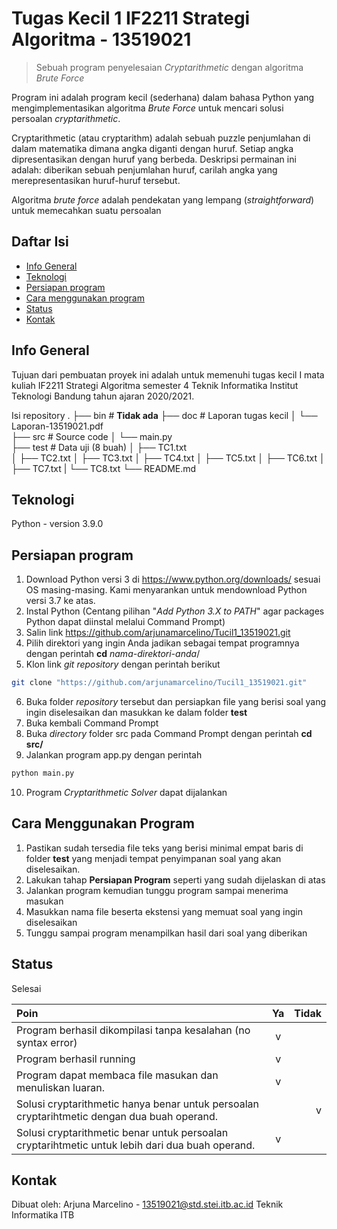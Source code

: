 # Tugas Kecil 1 IF2211 Strategi Algoritma - 13519021
> Sebuah program penyelesaian *Cryptarithmetic* dengan algoritma *Brute Force*

Program ini adalah program kecil (sederhana) dalam bahasa Python yang mengimplementasikan algoritma *Brute Force* untuk mencari solusi persoalan *cryptarithmetic*.

Cryptarithmetic (atau cryptarithm) adalah sebuah puzzle penjumlahan di dalam matematika dimana angka diganti dengan huruf. Setiap angka dipresentasikan dengan huruf yang berbeda. Deskripsi permainan ini adalah: diberikan sebuah penjumlahan huruf, carilah angka yang merepresentasikan huruf-huruf tersebut.

Algoritma *brute force* adalah pendekatan yang lempang (*straightforward*) untuk memecahkan suatu persoalan

## Daftar Isi
* [Info General](#info-general)
* [Teknologi](#teknologi)
* [Persiapan program](#persiapan-program)
* [Cara menggunakan program](#cara-menggunakan-program)
* [Status](#status)
* [Kontak](#kontak)

## Info General
Tujuan dari pembuatan proyek ini adalah untuk memenuhi tugas kecil I mata kuliah IF2211 Strategi Algoritma semester 4 Teknik Informatika Institut Teknologi Bandung tahun ajaran 2020/2021.

Isi repository
    .
    ├── bin                     # **Tidak ada**
    ├── doc                     # Laporan tugas kecil
    │   └── Laporan-13519021.pdf       
    ├── src                     # Source code
    │   └── main.py   
    ├── test                    # Data uji (8 buah)
    │   ├── TC1.txt          
    │   ├── TC2.txt
    │   ├── TC3.txt
    │   ├── TC4.txt
    │   ├── TC5.txt
    │   ├── TC6.txt
    │   ├── TC7.txt
    |   └── TC8.txt
    └── README.md

## Teknologi
Python - version 3.9.0

## Persiapan program
1. Download Python versi 3 di https://www.python.org/downloads/ sesuai OS masing-masing. Kami menyarankan untuk mendownload Python versi 3.7 ke atas.
2. Instal Python (Centang pilihan "*Add Python 3.X to PATH*" agar packages Python dapat diinstal melalui Command Prompt)
3. Salin link https://github.com/arjunamarcelino/Tucil1_13519021.git
4. Pilih direktori yang ingin Anda jadikan sebagai tempat programnya dengan perintah **cd**  *nama-direktori-anda*/
5. Klon link *git repository* dengan perintah berikut
```bash
git clone "https://github.com/arjunamarcelino/Tucil1_13519021.git"
``` 
6. Buka folder *repository* tersebut dan persiapkan file yang berisi soal yang ingin diselesaikan dan masukkan ke dalam folder **test**
7. Buka kembali Command Prompt
8. Buka *directory* folder src pada Command Prompt dengan perintah **cd src/**
9. Jalankan program app.py dengan perintah
```bash
python main.py
```
10. Program *Cryptarithmetic Solver* dapat dijalankan

## Cara Menggunakan Program
1. Pastikan sudah tersedia file teks yang berisi minimal empat baris di folder **test** yang menjadi tempat penyimpanan soal yang akan diselesaikan.
2. Lakukan tahap **Persiapan Program** seperti yang sudah dijelaskan di atas
3. Jalankan program kemudian tunggu program sampai menerima masukan
4. Masukkan nama file beserta ekstensi yang memuat soal yang ingin diselesaikan
5. Tunggu sampai program menampilkan hasil dari soal yang diberikan

## Status
Selesai

|                                Poin                                   |      Ya      |     Tidak     |
| :-------------------------------------------------------------------- |:------------:| -------------:|
| Program berhasil dikompilasi tanpa kesalahan (no syntax error)        |       v      |               |
| Program berhasil running                                              |       v      |               |
| Program dapat membaca file masukan dan menuliskan luaran.             |       v      |               |
| Solusi cryptarithmetic hanya benar untuk persoalan cryptarihtmetic dengan dua buah operand.        |              |     v       |
| Solusi cryptarithmetic benar untuk persoalan cryptarihtmetic untuk  lebih dari dua buah operand.   |       v      |               |

## Kontak
Dibuat oleh:
Arjuna Marcelino - 13519021@std.stei.itb.ac.id
Teknik Informatika ITB
